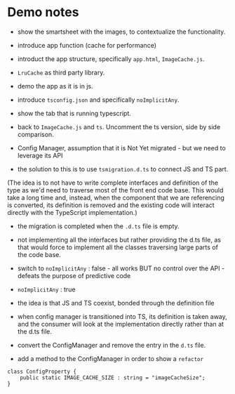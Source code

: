 # Demo notes

* show the smartsheet with the images, to contextualize the functionality.

* introduce app function (cache for performance)

* introduct the app structure, specifically `app.html`, `ImageCache.js`.

* `LruCache` as third party library.

* demo the app as it is in js.

* introduce `tsconfig.json` and specifically `noImplicitAny`.

* show the tab that is running typescript.

* back to `ImageCache.js` and `ts`. Uncomment the ts version, side by side comparison.

* Config Manager, assumption that it is Not Yet migrated - but we need to leverage its API

* the solution to this is to use `tsmigration.d.ts` to connect JS and TS part. 

(The idea is to not have to write complete interfaces and definition of the 
type as we'd need to traverse most of the front end code base. This would take a long time and, instead, when the component that we are referencing is converted,  its definition is removed and the existing code will interact directly with the TypeScript implementation.)

* the migration is completed when the `.d.ts` file is empty.

* not implementing all the interfaces but rather providing the d.ts file, as that would force to implement all the classes traversing large parts of the code base.

* switch to `noImplicitAny` : false - all works BUT no control over the API - defeats the purpose of predictive code

* `noImplicitAny` : true

* the idea is that JS and TS coexist, bonded through the definition file

* when config manager is transitioned into TS, its definition is taken away, and the consumer will look at the implementation directly rather than at the d.ts file.

* convert the ConfigManager and remove the entry in the `d.ts` file.

* add a method to the ConfigManager in order to show a `refactor` 

```
class ConfigProperty {
    public static IMAGE_CACHE_SIZE : string = "imageCacheSize";
}
```
